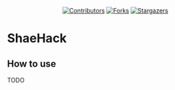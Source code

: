 <div align="center">

[![Contributors][contributors-shield]][contributors-url]
[![Forks][forks-shield]][forks-url]
[![Stargazers][stars-shield]][stars-url]

<div align="left">

# ShaeHack

## How to use

TODO

[contributors-shield]: https://img.shields.io/github/contributors/qe7/ShaeHack.svg?style=for-the-badge
[contributors-url]: https://github.com/qe7/ShaeHack/graphs/contributors
[forks-shield]: https://img.shields.io/github/forks/qe7/ShaeHack.svg?style=for-the-badge
[forks-url]: https://github.com/qe7/ShaeHack/network/members
[stars-shield]: https://img.shields.io/github/stars/qe7/ShaeHack.svg?style=for-the-badge
[stars-url]: https://github.com/qe7/ShaeHack/stargazers
